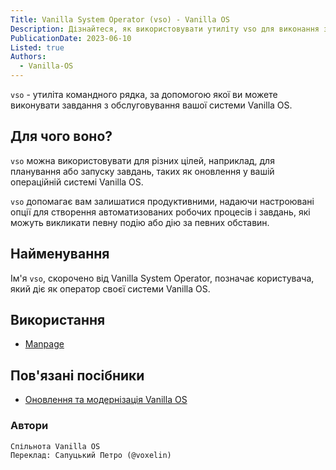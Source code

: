 ```yaml
---
Title: Vanilla System Operator (vso) - Vanilla OS
Description: Дізнайтеся, як використовувати утиліту vso для виконання завдань з обслуговування у Vanilla OS.
PublicationDate: 2023-06-10
Listed: true
Authors: 
  - Vanilla-OS
---
```


`vso` - утиліта командного рядка, за допомогою якої ви можете виконувати завдання з обслуговування вашої системи Vanilla OS.

## Для чого воно?

`vso` можна використовувати для різних цілей, наприклад, для планування або запуску завдань, таких як оновлення у вашій операційній системі Vanilla OS.

`vso` допомагає вам залишатися продуктивними, надаючи настроювані опції для створення автоматизованих робочих процесів і завдань, які можуть викликати певну подію або дію за певних обставин.

## Найменування

Ім'я `vso`, скорочено від Vanilla System Operator, позначає користувача, який діє як оператор своєї системи Vanilla OS.

## Використання

- [Manpage](vso-manpage)

## Пов'язані посібники

- [Оновлення та модернізація Vanilla OS](https://handbook.vanillaos.org/2022/12/10/updates.html)

### Автори

```md
Спільнота Vanilla OS
Переклад: Сапуцький Петро (@voxelin)
```
